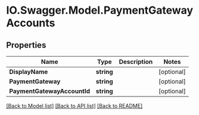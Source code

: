 # IO.Swagger.Model.PaymentGatewayAccounts
## Properties

Name | Type | Description | Notes
------------ | ------------- | ------------- | -------------
**DisplayName** | **string** |  | [optional] 
**PaymentGateway** | **string** |  | [optional] 
**PaymentGatewayAccountId** | **string** |  | [optional] 

[[Back to Model list]](../README.md#documentation-for-models) [[Back to API list]](../README.md#documentation-for-api-endpoints) [[Back to README]](../README.md)

